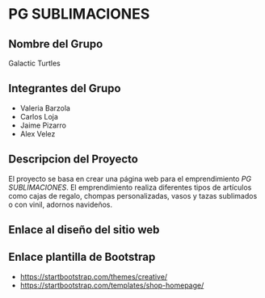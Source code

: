 # PG SUBLIMACIONES

## Nombre del Grupo
Galactic Turtles

## Integrantes del Grupo
* Valeria Barzola
* Carlos Loja
* Jaime Pizarro
* Alex Velez

## Descripcion del Proyecto
El proyecto se basa en crear una página web para el emprendimiento *PG SUBLIMACIONES*.
El emprendimiento realiza diferentes tipos de artículos como cajas de regalo, chompas personalizadas, 
vasos y tazas sublimados o con vinil, adornos navideños.

## Enlace al diseño del sitio web

## Enlace plantilla de Bootstrap
* https://startbootstrap.com/themes/creative/ 
* https://startbootstrap.com/templates/shop-homepage/ 

